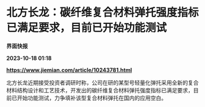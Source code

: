 # 北方长龙：碳纤维复合材料弹托强度指标已满足要求，目前已开始功能测试
**界面快报**

**2023-10-18 01:18**

**https://www.jiemian.com/article/10243781.html**

北方长龙近期接受投资者调研时称，公司在研的某型号轻量化弹托采用全新的复合材料结构设计和工艺技术，开发出的碳纤维复合材料弹托强度指标已满足要求，目前已开始功能测试，力争填补该型复合材料弹托在国内的应用空白。